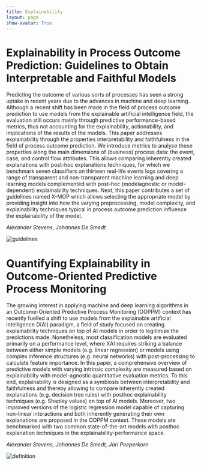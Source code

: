 ```yaml
---
title: Explainability
layout: page
show-avatar: True
---
```

# Explainability in Process Outcome Prediction: Guidelines to Obtain Interpretable and Faithful Models

Predicting the outcome of various sorts of processes has seen a strong uptake in recent years due to the advances in machine and deep learning. Although a recent shift has been made in the field of process outcome prediction to use models from the explainable artificial intelligence field, the evaluation still occurs mainly through predictive performance-based metrics, thus not accounting for the explainability, actionability, and implications of the results of the models. This
paper addresses explainability through the properties interpretability and faithfulness in the field of process outcome prediction. We introduce metrics to analyse these properties along the main dimensions of (business) process data: the event, case, and control flow attributes. This allows comparing inherently created explanations with post-hoc explanations techniques, for which we benchmark seven classifiers on thirteen real-life events logs covering a range of transparent and
non-transparent machine learning and deep learning models complemented with post-hoc (modelagnostic or model-dependent) explainability techniques. Next, this paper contributes a set of guidelines named X-MOP which allows selecting the appropriate model by providing insight into how the varying preprocessing, model complexity, and explainability techniques typical in process outcome prediction influence the explainability of the model.

*Alexander Stevens, Johannes De Smedt*

![guidelines](https://user-images.githubusercontent.com/75080516/207954132-4742ce74-7031-4595-a488-a97d98f0a428.png)

# Quantifying Explainability in Outcome-Oriented Predictive Process Monitoring

The growing interest in applying machine and deep learning algorithms in an Outcome-Oriented Predictive Process Monitoring (OOPPM) context has recently fuelled a shift to use models from the explainable artificial intelligence (XAI) paradigm, a field of study focused on creating explainability techniques on top of AI models in order to legitimize the predictions made. Nonetheless, most classification models are evaluated primarily on a performance level, where XAI requires striking a balance between either simple models (e.g. linear regression) or models using complex inference structures (e.g. neural networks) with post-processing to calculate feature importance. In this paper, a comprehensive overview of predictive models with varying intrinsic complexity are measured based on explainability with model-agnostic quantitative evaluation metrics. To this end, explainability is designed as a symbiosis between interpretability and faithfulness and thereby allowing to compare inherently created explanations (e.g. decision tree rules) with posthoc explainability techniques (e.g. Shapley values) on top of AI models. Moreover, two improved versions of the logistic regression model capable of capturing non-linear interactions and both inherently generating their own explanations are proposed in the OOPPM context. These models are benchmarked with two common state-of-the-art models with posthoc explanation techniques in the explainability-performance space.

*Alexander Stevens, Johannes De Smedt, Jari Peeperkorn*

![definition](https://user-images.githubusercontent.com/75080516/207955809-7142abfd-b71a-4ffe-8889-c1078db73028.PNG)
